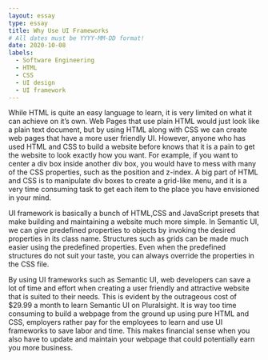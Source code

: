```yaml
---
layout: essay
type: essay
title: Why Use UI Frameworks
# All dates must be YYYY-MM-DD format!
date: 2020-10-08
labels:
  - Software Engineering
  - HTML
  - CSS
  - UI design
  - UI framework
---
```


While HTML is quite an easy language to learn, it is very limited on what it can achieve on it’s own. Web Pages that use plain HTML would just look like a plain text document, but by using HTML along with CSS we can create web pages that have a more user friendly UI. However, anyone who has used HTML and CSS to build a website before knows that it is a pain to get the website to look exactly how you want. For example, if you want to center a div box inside another div box, you would have to mess with many of the CSS properties, such as the position and z-index. A big part of HTML and CSS is to manipulate div boxes to create a grid-like menu, and it is a very time consuming task to get each item to the place you have envisioned in your mind.

UI framework is basically a bunch of HTML,CSS and JavaScript presets that make building and maintaining a website much more simple. In Semantic UI, we can give predefined properties to objects by invoking the desired properties in its class name. Structures such as grids can be made much easier using the predefined properties. Even when the predefined structures do not suit your taste, you can always override the properties in the CSS file.

By using UI frameworks such as Semantic UI, web developers can save a lot of time and effort when creating a user friendly and attractive website that is suited to their needs. This is evident by the outrageous cost of $29.99 a month to learn Semantic UI on Pluralsight. It is way too time consuming to build a webpage from the ground up using pure HTML and CSS, employers rather pay for the employees to learn and use UI frameworks to save labor and time. This makes financial sense when you also have to update and maintain your webpage that could potentially earn you more business.
